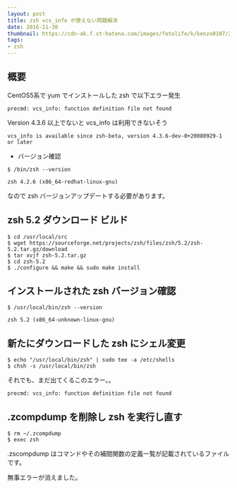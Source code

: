 ```yaml
---
layout: post
title: zsh vcs_info が使えない問題解決
date: 2016-11-30
thumbnail: https://cdn-ak.f.st-hatena.com/images/fotolife/k/kenzo0107/20161130/20161130152308.png
tags:
- zsh
---
```


## 概要

CentOS5系で yum でインストールした zsh で以下エラー発生

```
precmd: vcs_info: function definition file not found
```

Version 4.3.6 以上でないと vcs_info は利用できないそう

```
vcs_info is available since zsh-beta, version 4.3.6-dev-0+20080929-1 or later
```

- バージョン確認

```
$ /bin/zsh --version

zsh 4.2.6 (x86_64-redhat-linux-gnu)
```

なので zsh バージョンアップデートする必要があります。

## zsh 5.2 ダウンロード ビルド

```
$ cd /usr/local/src
$ wget https://sourceforge.net/projects/zsh/files/zsh/5.2/zsh-5.2.tar.gz/download
$ tar xvjf zsh-5.2.tar.gz
$ cd zsh-5.2
$ ./configure && make && sudo make install
```

## インストールされた zsh バージョン確認

```
$ /usr/local/bin/zsh --version

zsh 5.2 (x86_64-unknown-linux-gnu)
```

## 新たにダウンロードした zsh にシェル変更

```
$ echo "/usr/local/bin/zsh" | sudo tee -a /etc/shells
$ chsh -s /usr/local/bin/zsh
```

それでも、まだ出てくるこのエラー。。

```
precmd: vcs_info: function definition file not found
```

## .zcompdump を削除し zsh を実行し直す

```
$ rm ~/.zcompdump
$ exec zsh
```

.zscompdump はコマンドやその補間関数の定義一覧が記載されているファイルです。

無事エラーが消えました。

